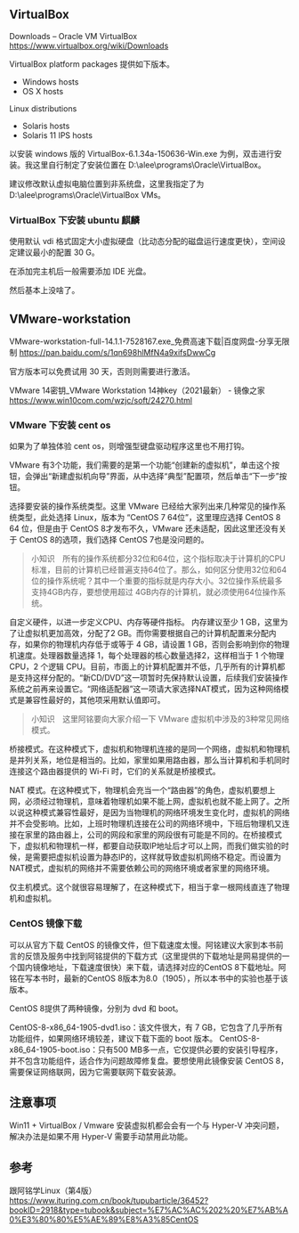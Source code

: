 ## VirtualBox

Downloads – Oracle VM VirtualBox
<https://www.virtualbox.org/wiki/Downloads>

VirtualBox platform packages 提供如下版本。

* Windows hosts
* OS X hosts

Linux distributions

* Solaris hosts
* Solaris 11 IPS hosts

以安装 windows 版的 VirtualBox-6.1.34a-150636-Win.exe 为例，双击进行安装。我这里自行制定了安装位置在 D:\alee\programs\Oracle\VirtualBox。

建议修改默认虚拟电脑位置到非系统盘，这里我指定了为 D:\alee\programs\Oracle\VirtualBox VMs。

### VirtualBox 下安装 ubuntu 麒麟

使用默认 vdi 格式固定大小虚拟硬盘（比动态分配的磁盘运行速度更快），空间设定建议最小的配置 30 G。

在添加完主机后一般需要添加 IDE 光盘。

然后基本上没啥了。

## VMware-workstation

VMware-workstation-full-14.1.1-7528167.exe_免费高速下载|百度网盘-分享无限制
<https://pan.baidu.com/s/1qn698hlMfN4a9xifsDwwCg>

官方版本可以免费试用 30 天，否则则需要进行激活。

VMware 14密钥_VMware Workstation 14神key（2021最新） - 镜像之家
<https://www.win10com.com/wzjc/soft/24270.html>

### VMware 下安装 cent os

如果为了单独体验 cent os，则增强型键盘驱动程序这里也不用打钩。

VMware 有3个功能，我们需要的是第一个功能“创建新的虚拟机”，单击这个按钮，会弹出“新建虚拟机向导”界面，从中选择“典型”配置项，然后单击“下一步”按钮。

选择要安装的操作系统类型。这里 VMware 已经给大家列出来几种常见的操作系统类型，此处选择 Linux，版本为 “CentOS 7 64位”，这里理应选择 CentOS 8 64 位，但是由于 CentOS 8才发布不久，VMware 还未适配，因此这里还没有关于 CentOS 8的选项，我们选择 CentOS 7也是没问题的。

> 小知识　所有的操作系统都分32位和64位，这个指标取决于计算机的CPU标准，目前的计算机已经普遍支持64位了。那么，如何区分使用32位和64位的操作系统呢？其中一个重要的指标就是内存大小。32位操作系统最多支持4GB内存，要想使用超过 4GB内存的计算机，就必须使用64位操作系统。

自定义硬件，以进一步定义CPU、内存等硬件指标。 内存建议至少 1 GB，这里为了让虚拟机更加高效，分配了2 GB。而你需要根据自己的计算机配置来分配内存，如果你的物理机内存低于或等于 4 GB，请设置 1 GB，否则会影响到你的物理机速度。处理器数量选择 1，每个处理器的核心数量选择2，这样相当于 1 个物理 CPU，2 个逻辑 CPU。目前，市面上的计算机配置并不低，几乎所有的计算机都是支持这样分配的。“新CD/DVD”这一项暂时先保持默认设置，后续我们安装操作系统之前再来设置它。“网络适配器”这一项请大家选择NAT模式，因为这种网络模式是兼容性最好的，其他项采用默认值即可。

> 小知识　这里阿铭要向大家介绍一下 VMware 虚拟机中涉及的3种常见网络模式。

桥接模式。在这种模式下，虚拟机和物理机连接的是同一个网络，虚拟机和物理机是并列关系，地位是相当的。比如，家里如果用路由器，那么当计算机和手机同时连接这个路由器提供的 Wi-Fi 时，它们的关系就是桥接模式。

NAT 模式。在这种模式下，物理机会充当一个“路由器”的角色，虚拟机要想上网，必须经过物理机，意味着物理机如果不能上网，虚拟机也就不能上网了。之所以说这种模式兼容性最好，是因为当物理机的网络环境发生变化时，虚拟机的网络并不会受影响。比如，上班时物理机连接在公司的网络环境中，下班后物理机又连接在家里的路由器上，公司的网段和家里的网段很有可能是不同的。在桥接模式下，虚拟机和物理机一样，都要自动获取IP地址后才可以上网，而我们做实验的时候，是需要把虚拟机设置为静态IP的，这样就导致虚拟机网络不稳定。而设置为NAT模式，虚拟机的网络并不需要依赖公司的网络环境或者家里的网络环境。

仅主机模式。这个就很容易理解了，在这种模式下，相当于拿一根网线直连了物理机和虚拟机。

### CentOS 镜像下载

可以从官方下载 CentOS 的镜像文件，但下载速度太慢。阿铭建议大家到本书前言的反馈及服务中找到阿铭提供的下载方式（这里提供的下载地址是网易提供的一个国内镜像地址，下载速度很快）来下载，请选择对应的CentOS 8下载地址。阿铭在写本书时，最新的CentOS 8版本为8.0（1905），所以本书中的实验也基于该版本。

CentOS 8提供了两种镜像，分别为 dvd 和 boot。

CentOS-8-x86_64-1905-dvd1.iso：该文件很大，有 7 GB，它包含了几乎所有功能组件，如果网络环境较差，建议下载下面的 boot 版本。
CentOS-8-x86_64-1905-boot.iso：只有500 MB多一点，它仅提供必要的安装引导程序，并不包含功能组件，适合作为问题故障修复盘。要想使用此镜像安装 CentOS 8，需要保证网络联网，因为它需要联网下载安装源。

## 注意事项

Win11 + VirtualBox / Vmware 安装虚拟机都会会有一个与 Hyper-V 冲突问题，解决办法是如果不用 Hyper-V 需要手动禁用此功能。

## 参考

跟阿铭学Linux（第4版）
<https://www.ituring.com.cn/book/tupubarticle/36452?bookID=2918&type=tubook&subject=%E7%AC%AC%202%20%E7%AB%A0%E3%80%80%E5%AE%89%E8%A3%85CentOS>
